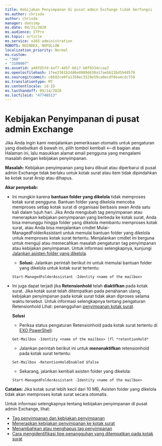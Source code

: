 ```yaml
---
title: Kebijakan Penyimpanan di pusat admin Exchange tidak berfungsi
ms.author: chrisda
author: chrisda
manager: dansimp
ms.date: 04/21/2020
ms.audience: ITPro
ms.topic: article
ms.service: o365-administration
ROBOTS: NOINDEX, NOFOLLOW
localization_priority: Normal
ms.custom:
- "308"
- "3100007"
ms.assetid: a48fd5fd-4af7-4d5f-b617-b0f9334ccaa7
ms.openlocfilehash: 1fee2361b2dd6e0989d430a17aebb13bd5948578
ms.sourcegitcommit: c6692ce0fa1358ec3529e59ca0ecdfdea4cdc759
ms.translationtype: MT
ms.contentlocale: id-ID
ms.lasthandoff: 09/14/2020
ms.locfileid: "47740513"
---
```

# <a name="retention-policies-in-exchange-admin-center"></a>Kebijakan Penyimpanan di pusat admin Exchange

Jika Anda ingin kami menjalankan pemeriksaan otomatis untuk pengaturan yang disebutkan di bawah ini, pilih tombol kembali <--di bagian atas Halaman ini, lalu masukkan alamat email pengguna yang mengalami masalah dengan kebijakan penyimpanan.

 **Masalah:** Kebijakan penyimpanan yang baru dibuat atau diperbarui di pusat admin Exchange tidak berlaku untuk kotak surat atau item tidak dipindahkan ke kotak surat Arsip atau dihapus. 
  
 **Akar penyebab:**
  
- Ini mungkin karena **bantuan folder yang dikelola** tidak memproses kotak surat pengguna. Bantuan folder yang dikelola mencoba memproses setiap kotak surat di organisasi berbasis awan Anda satu kali dalam tujuh hari. Jika Anda mengubah tag penyimpanan atau menerapkan kebijakan penyimpanan yang berbeda ke kotak surat, Anda bisa menunggu hingga folder yang dikelola membantu memproses kotak surat, atau Anda bisa menjalankan cmdlet Mulai-ManagedFolderAssistant untuk memulai bantuan folder yang dikelola untuk memproses kotak surat tertentu. Menjalankan cmdlet ini berguna untuk menguji atau memecahkan masalah pengaturan tag penyimpanan atau kebijakan penyimpanan. Untuk informasi selengkapnya, kunjungi [Jalankan asisten folder yang dikelola](https://msdn.microsoft.com/library/gg271153%28v=exchsrvcs.149%29.aspx#managedfolderassist).
    
  - **Solusi:** Jalankan perintah berikut ini untuk memulai bantuan folder yang dikelola untuk kotak surat tertentu:
    
  ```
  Start-ManagedFolderAssistant -Identity <name of the mailbox>
  ```

- Ini juga dapat terjadi jika **Retensionhold** telah **diaktifkan** pada kotak surat. Jika kotak surat telah ditempatkan pada penahanan ulang, kebijakan penyimpanan pada kotak surat tidak akan diproses selama waktu tersebut. Untuk informasi selengkapnya tentang pengaturan Retensionhold Lihat: penangguhan [penyimpanan kotak surat](https://docs.microsoft.com/exchange/security-and-compliance/messaging-records-management/mailbox-retention-hold).
    
    **Solusi**
    
  - Periksa status pengaturan Retensionhold pada kotak surat tertentu di [EXO PowerShell](https://docs.microsoft.com/powershell/exchange/exchange-online/connect-to-exchange-online-powershell/connect-to-exchange-online-powershell?view=exchange-ps):
    
  ```
  Get-Mailbox -Identity <name of the mailbox> |fl *retentionHold*
  ```

  - Jalankan perintah berikut ini untuk **menonaktifkan** retensionhold pada kotak surat tertentu:
    
  ```
  Set-Mailbox -RetentionHoldEnabled $false
  ```

  - Sekarang, jalankan kembali asisten folder yang dikelola:
    
  ```
  Start-ManagedFolderAssistant -Identity <name of the mailbox>
  ```

 **Catatan:** Jika kotak surat lebih kecil dari 10 MB, Asisten folder yang dikelola tidak akan memproses kotak surat secara otomatis.
 
Untuk informasi selengkapnya tentang kebijakan penyimpanan di pusat admin Exchange, lihat:
- [Tag penyimpanan dan kebijakan penyimpanan](https://docs.microsoft.com/exchange/security-and-compliance/messaging-records-management/retention-tags-and-policies)
- [Menerapkan kebijakan penyimpanan ke kotak surat](https://docs.microsoft.com/exchange/security-and-compliance/messaging-records-management/apply-retention-policy)
- [Menambahkan atau menghapus tag penyimpanan](https://docs.microsoft.com/exchange/security-and-compliance/messaging-records-management/add-or-remove-retention-tags)
- [Cara mengidentifikasi tipe penangguhan yang ditempatkan pada kotak surat](https://docs.microsoft.com/microsoft-365/compliance/identify-a-hold-on-an-exchange-online-mailbox)
